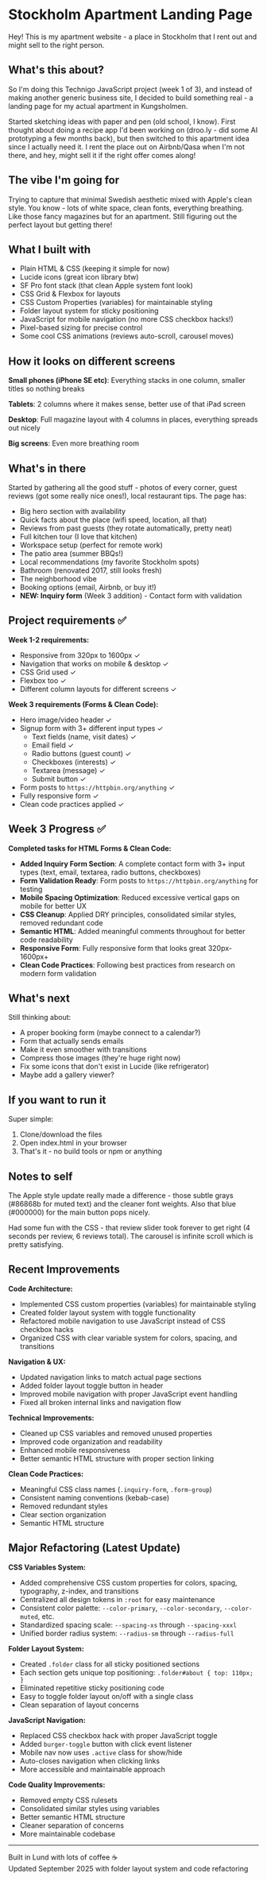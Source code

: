 # Stockholm Apartment Landing Page

Hey! This is my apartment website - a place in Stockholm that I rent out and might sell to the right person.

## What's this about?

So I'm doing this Technigo JavaScript project (week 1 of 3), and instead of making another generic business site, I decided to build something real - a landing page for my actual apartment in Kungsholmen.

Started sketching ideas with paper and pen (old school, I know). First thought about doing a recipe app I'd been working on (droo.ly - did some AI prototyping a few months back), but then switched to this apartment idea since I actually need it. I rent the place out on Airbnb/Qasa when I'm not there, and hey, might sell it if the right offer comes along!

## The vibe I'm going for

Trying to capture that minimal Swedish aesthetic mixed with Apple's clean style. You know - lots of white space, clean fonts, everything breathing. Like those fancy magazines but for an apartment. Still figuring out the perfect layout but getting there!

## What I built with

- Plain HTML & CSS (keeping it simple for now)
- Lucide icons (great icon library btw)
- SF Pro font stack (that clean Apple system font look)
- CSS Grid & Flexbox for layouts
- CSS Custom Properties (variables) for maintainable styling
- Folder layout system for sticky positioning
- JavaScript for mobile navigation (no more CSS checkbox hacks!)
- Pixel-based sizing for precise control
- Some cool CSS animations (reviews auto-scroll, carousel moves)

## How it looks on different screens

**Small phones (iPhone SE etc)**: Everything stacks in one column, smaller titles so nothing breaks

**Tablets**: 2 columns where it makes sense, better use of that iPad screen

**Desktop**: Full magazine layout with 4 columns in places, everything spreads out nicely

**Big screens**: Even more breathing room

## What's in there

Started by gathering all the good stuff - photos of every corner, guest reviews (got some really nice ones!), local restaurant tips. The page has:

- Big hero section with availability
- Quick facts about the place (wifi speed, location, all that)
- Reviews from past guests (they rotate automatically, pretty neat)
- Full kitchen tour (I love that kitchen)
- Workspace setup (perfect for remote work)
- The patio area (summer BBQs!)
- Local recommendations (my favorite Stockholm spots)
- Bathroom (renovated 2017, still looks fresh)
- The neighborhood vibe
- Booking options (email, Airbnb, or buy it!)
- **NEW: Inquiry form** (Week 3 addition) - Contact form with validation

## Project requirements ✅

**Week 1-2 requirements:**
- Responsive from 320px to 1600px ✓
- Navigation that works on mobile & desktop ✓  
- CSS Grid used ✓
- Flexbox too ✓
- Different column layouts for different screens ✓

**Week 3 requirements (Forms & Clean Code):**
- Hero image/video header ✓
- Signup form with 3+ different input types ✓
  - Text fields (name, visit dates) ✓
  - Email field ✓  
  - Radio buttons (guest count) ✓
  - Checkboxes (interests) ✓
  - Textarea (message) ✓
  - Submit button ✓
- Form posts to `https://httpbin.org/anything` ✓
- Fully responsive form ✓
- Clean code practices applied ✓

## Week 3 Progress ✅

**Completed tasks for HTML Forms & Clean Code:**

- **Added Inquiry Form Section**: A complete contact form with 3+ input types (text, email, textarea, radio buttons, checkboxes)
- **Form Validation Ready**: Form posts to `https://httpbin.org/anything` for testing
- **Mobile Spacing Optimization**: Reduced excessive vertical gaps on mobile for better UX  
- **CSS Cleanup**: Applied DRY principles, consolidated similar styles, removed redundant code
- **Semantic HTML**: Added meaningful comments throughout for better code readability
- **Responsive Form**: Fully responsive form that looks great 320px-1600px+
- **Clean Code Practices**: Following best practices from research on modern form validation

## What's next

Still thinking about:
- A proper booking form (maybe connect to a calendar?)
- Form that actually sends emails  
- Make it even smoother with transitions
- Compress those images (they're huge right now)
- Fix some icons that don't exist in Lucide (like refrigerator)
- Maybe add a gallery viewer?

## If you want to run it

Super simple:

1. Clone/download the files
2. Open index.html in your browser
3. That's it - no build tools or npm or anything

## Notes to self

The Apple style update really made a difference - those subtle grays (#86868b for muted text) and the cleaner font weights. Also that blue (#000000) for the main button pops nicely.

Had some fun with the CSS - that review slider took forever to get right (4 seconds per review, 6 reviews total). The carousel is infinite scroll which is pretty satisfying.

## Recent Improvements

**Code Architecture:**
- Implemented CSS custom properties (variables) for maintainable styling
- Created folder layout system with toggle functionality
- Refactored mobile navigation to use JavaScript instead of CSS checkbox hacks
- Organized CSS with clear variable system for colors, spacing, and transitions

**Navigation & UX:**
- Updated navigation links to match actual page sections
- Added folder layout toggle button in header
- Improved mobile navigation with proper JavaScript event handling
- Fixed all broken internal links and navigation flow

**Technical Improvements:**
- Cleaned up CSS variables and removed unused properties
- Improved code organization and readability
- Enhanced mobile responsiveness
- Better semantic HTML structure with proper section linking

**Clean Code Practices:**
- Meaningful CSS class names (`.inquiry-form`, `.form-group`)
- Consistent naming conventions (kebab-case)  
- Removed redundant styles
- Clear section organization
- Semantic HTML structure

## Major Refactoring (Latest Update)

**CSS Variables System:**
- Added comprehensive CSS custom properties for colors, spacing, typography, z-index, and transitions
- Centralized all design tokens in `:root` for easy maintenance
- Consistent color palette: `--color-primary`, `--color-secondary`, `--color-muted`, etc.
- Standardized spacing scale: `--spacing-xs` through `--spacing-xxxl`
- Unified border radius system: `--radius-sm` through `--radius-full`

**Folder Layout System:**
- Created `.folder` class for all sticky positioned sections
- Each section gets unique top positioning: `.folder#about { top: 110px; }`
- Eliminated repetitive sticky positioning code
- Easy to toggle folder layout on/off with a single class
- Clean separation of layout concerns

**JavaScript Navigation:**
- Replaced CSS checkbox hack with proper JavaScript toggle
- Added `burger-toggle` button with click event listener
- Mobile nav now uses `.active` class for show/hide
- Auto-closes navigation when clicking links
- More accessible and maintainable approach

**Code Quality Improvements:**
- Removed empty CSS rulesets
- Consolidated similar styles using variables
- Better semantic HTML structure
- Cleaner separation of concerns
- More maintainable codebase

---

Built in Lund with lots of coffee ☕  
Updated September 2025 with folder layout system and code refactoring
